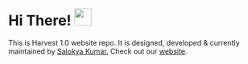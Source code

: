 # Hi There!  <img src="https://raw.githubusercontent.com/MartinHeinz/MartinHeinz/master/wave.gif" width="34px">
This is Harvest 1.0 website repo. It is designed, developed & currently maintained by [Salokya Kumar.](https://github.com/ksalokya) 
Check out our [website](https://kindleknack.github.io/kindleknack/).
